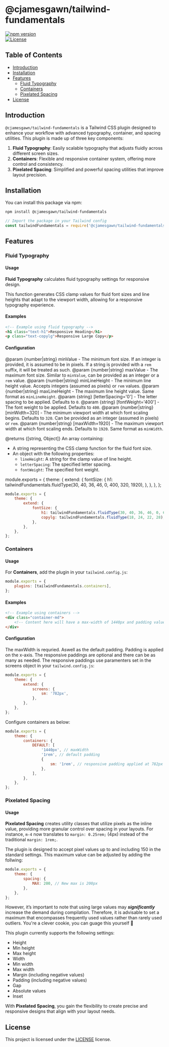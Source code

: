 # @cjamesgawn/tailwind-fundamentals

[![npm version](https://img.shields.io/npm/v/@cjamesgawn/tailwind-fundamentals.svg)](https://www.npmjs.com/package/@cjamesgawn/tailwind-fundamentals)  
[![License](https://img.shields.io/npm/l/@cjamesgawn/tailwind-fundamentals.svg)](LICENSE)

## Table of Contents

- [Introduction](#introduction)
- [Installation](#installation)
- [Features](#features)
  - [Fluid Typography](#fluid-typography)
  - [Containers](#containers)
  - [Pixelated Spacing](#pixelated-spacing)
- [License](#license)

## Introduction

`@cjamesgawn/tailwind-fundamentals` is a Tailwind CSS plugin designed to enhance your workflow with advanced typography, container, and spacing utilities. This plugin is made up of three key components:

1. **Fluid Typography**: Easily scalable typography that adjusts fluidly across different screen sizes.
2. **Containers**: Flexible and responsive container system, offering more control and consistency.
3. **Pixelated Spacing**: Simplified and powerful spacing utilities that improve layout precision.

## Installation

You can install this package via npm:

```bash
npm install @cjamesgawn/tailwind-fundamentals
```

```js file=tailwind.config.js
// Import the package in your Tailwind config
const tailwindFundamentals = require('@cjamesgawn/tailwind-fundamentals');
```

## Features

### Fluid Typography

#### Usage

**Fluid Typography** calculates fluid typography settings for responsive design.

This function generates CSS clamp values for fluid font sizes and line heights
that adapt to the viewport width, allowing for a responsive typography experience.

#### Examples

```html
<!-- Example using fluid typography -->
<h1 class="text-h1">Responsive Heading</h1>
<p class="text-copylg">Responsive Large Copy</p>
```

#### Configuration

@param {number|string} minValue - The minimum font size. If an integer is provided, it is assumed to be in pixels.
If a string is provided with a `rem` suffix, it will be treated as such.
@param {number|string} maxValue - The maximum font size. Similar to `minValue`, can be provided as an integer or a `rem` value.
@param {number|string} minLineHeight - The minimum line height value. Accepts integers (assumed as pixels) or `rem` values.
@param {number|string} maxLineHeight - The maximum line height value. Same format as `minLineHeight`.
@param {string} [letterSpacing='0'] - The letter spacing to be applied. Defaults to `0`.
@param {string} [fontWeight='400'] - The font weight to be applied. Defaults to `400`.
@param {number|string} [minWidth=320] - The minimum viewport width at which font scaling begins. Defaults to `320`.
Can be provided as an integer (assumed in pixels) or `rem`.
@param {number|string} [maxWidth=1920] - The maximum viewport width at which font scaling ends. Defaults to `1920`.
Same format as `minWidth`.

@returns {[string, Object]} An array containing:

- A string representing the CSS clamp function for the fluid font size.
- An object with the following properties:
  - `lineHeight`: A string for the clamp value of line height.
  - `letterSpacing`: The specified letter spacing.
  - `fontWeight`: The specified font weight.

module.exports = {
theme: {
extend: {
fontSize: {
h1: tailwindFundamentals.fluidType(30, 40, 36, 46, 0, 400, 320, 1920),
},
},
},
};

```js file=tailwind.config.js
module.exports = {
	theme: {
		extend: {
			fontSize: {
				h1: tailwindFundamentals.fluidType(30, 40, 36, 46, 0, 600),
				copylg: tailwindFundamentals.fluidType(18, 24, 22, 28),
			},
		},
	},
};
```

### Containers

#### Usage

For **Containers**, add the plugin in your `tailwind.config.js`:

```js file=tailwind.config.js
module.exports = {
	plugins: [tailwindFundamentals.containers],
};
```

#### Examples

```html
<!-- Example using containers -->
<div class="container-md">
	<!-- Content here will have a max-width of 1440px and padding values depending on the view width -->
</div>
```

#### Configuration

The maxWidth is requried. Aswell as the default padding. Padding is applied on the x-axis. The responsive paddings are optional and there can be as many as needed. The responsive paddings use paramenters set in the screens object in your `tailwind.config.js`:

```js file=tailwind.config.js
module.exports = {
	theme: {
		extend: {
			screens: {
				sm: '782px',
			},
		},
	},
};
```

Configure containers as below:

```js file=tailwind.config.js
module.exports = {
	theme: {
		containers: {
			DEFAULT: [
				'1440px', // maxWidth
				'1rem', // default padding
				{
					sm: '1rem', // responsive padding applied at 782px vw
				},
			],
		},
	},
};
```

### Pixelated Spacing

#### Usage

**Pixelated Spacing** creates utility classes that utilize pixels as the inline value, providing more granular control over spacing in your layouts. For instance, `m-4` now translates to `margin: 0.25rem;` (4px) instead of the traditional `margin: 1rem;`.

The plugin is designed to accept pixel values up to and including 150 in the standard settings. This maximum value can be adjusted by adding the follwing:

```js file=tailwind.config.js
module.exports = {
	theme: {
		spacing: {
			MAX: 200, // New max is 200px
		},
	},
};
```

However, it’s important to note that using large values may **_significantly_** increase the demand during compilation. Therefore, it is advisable to set a maximum that encompasses frequently used values rather than rarely used outliers. You're a clever cookie, you can guage this yourself :slightly_smiling_face:

This plugin currently supports the following settings:

- Height
- Min height
- Max height
- Width
- Min width
- Max width
- Margin (including negative values)
- Padding (including negative values)
- Gap
- Absolute values
- Inset

With **Pixelated Spacing**, you gain the flexibility to create precise and responsive designs that align with your layout needs.

## License

This project is licensed under the [LICENSE](/LICENSE) license.